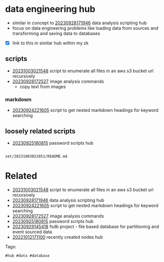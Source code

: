 # data engineering hub

- similar in concept to [20230928171946](/zet/20230928171946/README.md) data analysis scripting hub
- focus on data engineering problems like loading data from sources and transforming and saving data to databases
- [x] link to this in similar hub within my zk

## scripts
- [20231003021548](/zet/20231003021548/README.md) script to enumerate all files in an aws s3 bucket url recursively
- [20230928172527](/zet/20230928172527/README.md) image analysis commands
  - copy text from images

### markdown
- [20230924221605](/zet/20230924221605/README.md) script to get nested markdown headings for keyword searching

## loosely related scripts

- [20230925180815](/zet/20230925180815/README.md) password scripts hub

```
```

` zet/20231003022851/README.md `

# Related

- [20231003021548](/zet/20231003021548/README.md) script to enumerate all files in an aws s3 bucket url recursively
- [20230928171946](/zet/20230928171946/README.md) data analysis scripting hub
- [20230924221605](/zet/20230924221605/README.md) script to get nested markdown headings for keyword searching
- [20230928172527](/zet/20230928172527/README.md) image analysis commands
- [20230925180815](/zet/20230925180815/README.md) password scripts hub
- [20230929145418](/zet/20230929145418/README.md) fsdb project - file based database for partitioning and event sourced data
- [20221012171100](/zet/20221012171100/README.md) recently created nodes hub

Tags:

    #hub #data #database
